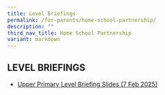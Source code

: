 ```yaml
---
title: Level Briefings
permalink: /for-parents/home-school-partnership/
description: ""
third_nav_title: Home School Partnership
variant: markdown
---
```

## LEVEL BRIEFINGS



* [Upper Primary Level Briefing Slides (7 Feb 2025)](/files/For%20Parents%202025/Upper_Primary_Briefing_to_Parents_Final__07022025_.pdf)

